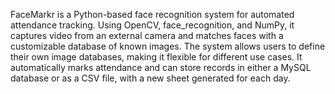 FaceMarkr is a Python-based face recognition system for automated attendance tracking. Using OpenCV, face_recognition, and NumPy, it captures video from an external camera and matches faces with a customizable database of known images. The system allows users to define their own image databases, making it flexible for different use cases. It automatically marks attendance and can store records in either a MySQL database or as a CSV file, with a new sheet generated for each day.
